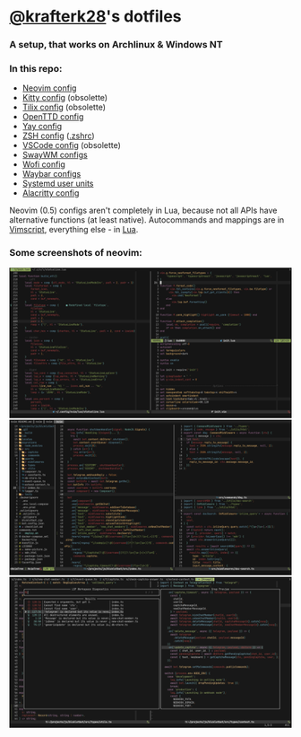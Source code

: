 # [@krafterk28](https://github.com/kraftwerk28)'s dotfiles

### A setup, that works on Archlinux & Windows NT

### In this repo:
  - [Neovim config](../.config/nvim)
  - [Kitty config](../.config/kitty/kitty.conf) (obsolette)
  - [Tilix config](../.config/tilix/tilix.dconf) (obsolette)
  - [OpenTTD config](../.openttd/openttd.cfg)
  - [Yay config](../.config/yay/config.json)
  - [ZSH config](../.config/zsh) ([.zshrc](../.zshrc))
  - [VSCode config](../.config/Code/User/settings.json) (obsolette)
  - [SwayWM configs](../.config/sway)
  - [Wofi config](../.config/wofi/config)
  - [Waybar configs](../.config/waybar)
  - [Systemd user units](../.config/systemd/user)
  - [Alacritty config](../.config/alacritty/alacritty.yml)

Neovim (0.5) configs aren't completely in Lua, because not all APIs
have alternative functions (at least native).
Autocommands and mappings are in
[Vimscript](../.config/nvim/init.vim),
everything else - in [Lua](../.config/nvim/lua).

### Some screenshots of neovim:

![Neovim screenshot #1](assets/neovim-1.png)
![Neovim screenshot #2](assets/neovim-2.png)
![Neovim screenshot #3](assets/neovim-3.png)
